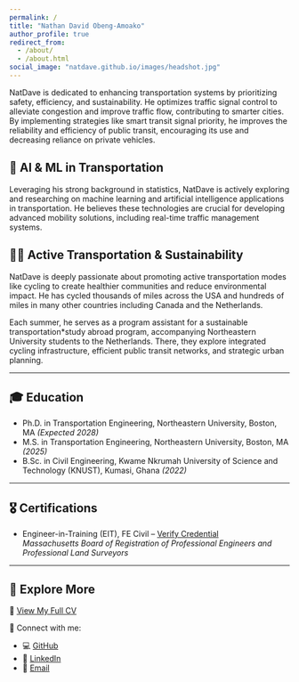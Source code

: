 ```yaml
---
permalink: /
title: "Nathan David Obeng-Amoako"
author_profile: true
redirect_from: 
  - /about/
  - /about.html
social_image: "natdave.github.io/images/headshot.jpg"
---
```


NatDave is dedicated to enhancing transportation systems by prioritizing safety, efficiency, and sustainability. He optimizes traffic signal control to alleviate congestion and improve traffic flow, contributing to smarter cities. By implementing strategies like smart transit signal priority, he improves the reliability and efficiency of public transit, encouraging its use and decreasing reliance on private vehicles.

## 🤖 AI & ML in Transportation  
Leveraging his strong background in statistics, NatDave is actively exploring and researching on machine learning and artificial intelligence applications in transportation. He believes these technologies are crucial for developing advanced mobility solutions, including real-time traffic management systems.

## 🚴‍♂️ Active Transportation & Sustainability  
NatDave is deeply passionate about promoting active transportation modes like cycling to create healthier communities and reduce environmental impact. He has cycled thousands of miles across the USA and hundreds of miles in many other countries including Canada and the Netherlands.  

Each summer, he serves as a program assistant for a sustainable transportation*study abroad program, accompanying Northeastern University students to the Netherlands. There, they explore integrated cycling infrastructure, efficient public transit networks, and strategic urban planning.  

---

## 🎓 Education  
- Ph.D. in Transportation Engineering, Northeastern University, Boston, MA *(Expected 2028)*  
- M.S. in Transportation Engineering, Northeastern University, Boston, MA *(2025)*  
- B.Sc. in Civil Engineering, Kwame Nkrumah University of Science and Technology (KNUST), Kumasi, Ghana *(2022)*  

---

## 🎖 Certifications  
- Engineer-in-Training (EIT), FE Civil – [Verify Credential](https://www.credly.com/badges/35f81516-e8ec-40a4-ad6c-beb2d54a2894)  
  *Massachusetts Board of Registration of Professional Engineers and Professional Land Surveyors*  

---

## 📜 Explore More  
📄 [View My Full CV](https://natdave.github.io/files/NatDaveCV.pdf)  

📂 Connect with me:  
- 💻 [GitHub](https://github.com/natdave)  
- 👔 [LinkedIn](https://www.linkedin.com/in/natdave/)  
- 📧 [Email](mailto:natdave545@gmail.com)  
